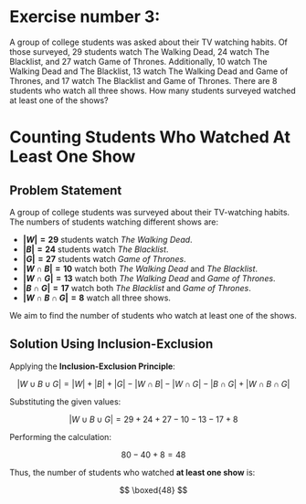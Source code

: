 # Exercise number 3: #
  
A group of college students was asked about their TV watching habits. Of those surveyed, 29 students watch The Walking Dead, 24 watch The Blacklist, and 27 watch Game of Thrones. Additionally, 10 watch The Walking Dead and The Blacklist, 13 watch The Walking Dead and Game of Thrones, and 17 watch The Blacklist and Game of Thrones. There are 8 students who watch all three shows. How many students surveyed watched at least one of the shows?
# #
# Counting Students Who Watched At Least One Show

## Problem Statement
A group of college students was surveyed about their TV-watching habits. The numbers of students watching different shows are:

- **$|W| = 29$** students watch *The Walking Dead*.
- **$|B| = 24$** students watch *The Blacklist*.
- **$|G| = 27$** students watch *Game of Thrones*.
- **$|W \cap B| = 10$** watch both *The Walking Dead* and *The Blacklist*.
- **$|W \cap G| = 13$** watch both *The Walking Dead* and *Game of Thrones*.
- **$|B \cap G| = 17$** watch both *The Blacklist* and *Game of Thrones*.
- **$|W \cap B \cap G| = 8$** watch all three shows.

We aim to find the number of students who watch at least one of the shows.

## Solution Using Inclusion-Exclusion
Applying the **Inclusion-Exclusion Principle**:

$$ |W \cup B \cup G| = |W| + |B| + |G| - |W \cap B| - |W \cap G| - |B \cap G| + |W \cap B \cap G| $$

Substituting the given values:

$$ |W \cup B \cup G| = 29 + 24 + 27 - 10 - 13 - 17 + 8 $$

Performing the calculation:

$$ 80 - 40 + 8 = 48 $$

Thus, the number of students who watched **at least one show** is:

$$ \boxed{48} $$


